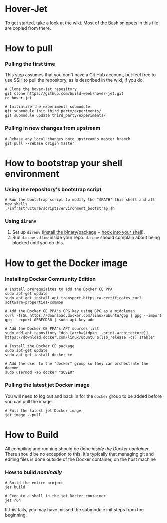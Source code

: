Hover-Jet
=========

To get started, take a look at the [wiki](https://github.com/build-week/hover-jet/wiki).
Most of the Bash snippets in this file are copied from there.


# How to pull

### Pulling the first time

This step assumes that you don't have a Git Hub account, but feel free to use
SSH to pull the repository, as is described in the wiki, if you do.

```shell
# Clone the hover-jet repository
git clone https://github.com/build-week/hover-jet.git
cd hover-jet

# Initialize the experiments submodule
git submodule init third_party/experiments/
git submodule update third_party/experiments/
```

### Pulling in new changes from upstream

```shell
# Rebase any local changes onto upstream's master branch
git pull --rebase origin master
```


# How to bootstrap your shell environment

### Using the repository's bootstrap script

```shell
# Run the bootstrap script to modify the "$PATH" this shell and all new shells
./infrastructure/scripts/environment_bootstrap.sh
```

### Using `direnv`

1. Set up `direnv` ([install the binary/package](https://direnv.net/docs/installation.html) + [hook into your shell](https://direnv.net/docs/hook.html)).
2. Run `direnv allow` inside your repo. `direnv` should complain about being blocked until you do this.

# How to get the Docker image

### Installing Docker Community Edition

```shell
# Install prerequisites to add the Docker CE PPA
sudo apt-get update
sudo apt-get install apt-transport-https ca-certificates curl software-properties-common

# Add the Docker CE PPA's GPG key using GPG as a middleman
curl -fsSL https://download.docker.com/linux/ubuntu/gpg | gpg --import
gpg --export 0EBFCD88 | sudo apt-key add

# Add the Docker CE PPA's APT sources list
sudo add-apt-repository "deb [arch=$(dpkg --print-architecture)] https://download.docker.com/linux/ubuntu $(lsb_release -cs) stable"

# Install the Docker CE package
sudo apt-get update
sudo apt-get install docker-ce

# Add the user to the "docker" group so they can orchestrate the daemon
sudo usermod -aG docker "$USER"
```

### Pulling the latest jet Docker image

You will need to log out and back in for the `docker` group to be added before you can pull the image.

```shell
# Pull the latest jet Docker image
jet image --pull
```


# How to Build

All compiling and running should be done *inside the Docker container*. There should be no exception to this.
It's typically that managing git and editing files is done outside of the Docker container, on the host machine

### How to build *nominally*

```shell
# Build the entire project
jet build

# Execute a shell in the jet Docker container
jet run
```

If this fails, you may have missed the submodule init steps from the beginning.
